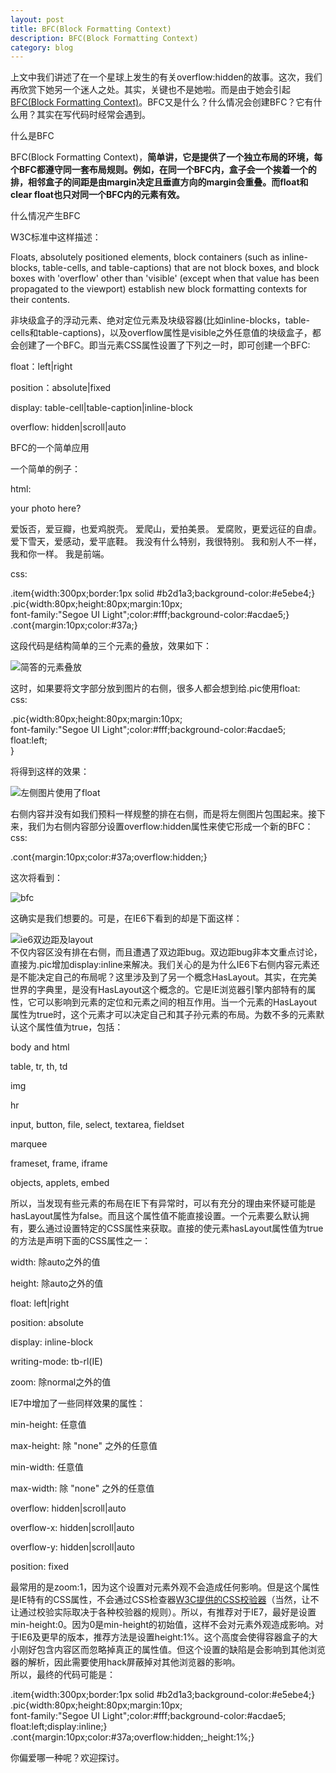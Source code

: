 ```yaml
---
layout: post
title: BFC(Block Formatting Context)
description: BFC(Block Formatting Context)
category: blog
---
```


上文中我们讲述了在一个星球上发生的有关overflow:hidden的故事。这次，我们再欣赏下她另一个迷人之处。其实，关键也不是她啦。而是由于她会引起[BFC(Block Formatting Context)][0]。BFC又是什么？什么情况会创建BFC？它有什么用？其实在写代码时经常会遇到。

什么是BFC

BFC(Block Formatting Context)，**简单讲，它是提供了一个独立布局的环境，每个BFC都遵守同一套布局规则。例如，在同一个BFC内，盒子会一个挨着一个的排，相邻盒子的间距是由margin决定且垂直方向的margin会重叠。而float和clear float也只对同一个BFC内的元素有效。**

什么情况产生BFC

W3C标准中这样描述：  
  
Floats, absolutely positioned elements, block containers (such as inline-blocks, table-cells, and table-captions) that are not block boxes, and block boxes with 'overflow' other than 'visible' (except when that value has been propagated to the viewport) establish new block formatting contexts for their contents.  
  
非块级盒子的浮动元素、绝对定位元素及块级容器(比如inline-blocks，table-cells和table-captions)，以及overflow属性是visible之外任意值的块级盒子，都会创建了一个BFC。即当元素CSS属性设置了下列之一时，即可创建一个BFC:

float：left|right

position：absolute|fixed

display: table-cell|table-caption|inline-block

overflow: hidden|scroll|auto

BFC的一个简单应用

一个简单的例子：

html:

<div class="item"\>  
<div class="pic"\>your photo here?</div\>  
<p class="cont"\>  
爱饭否，爱豆瓣，也爱鸡脱壳。  
爱爬山，爱拍美景。  
爱腐败，更爱远征的自虐。  
爱下雪天，爱感动，爱平底鞋。  
我没有什么特别，我很特别。  
我和别人不一样，我和你一样。  
我是前端。  
</p\>  
</div\>

css:

.item{width:300px;border:1px solid \#b2d1a3;background-color:\#e5ebe4;}  
.pic{width:80px;height:80px;margin:10px;  
font-family:"Segoe UI Light";color:\#fff;background-color:\#acdae5;}  
.cont{margin:10px;color:\#37a;}

这段代码是结构简单的三个元素的叠放，效果如下：

![简答的元素叠放](http://f.hiphotos.baidu.com/album/pic/item/3b292df5e0fe992531ad57e035a85edf8cb171d8.jpg)  
  
这时，如果要将文字部分放到图片的右侧，很多人都会想到给.pic使用float:  
css:

.pic{width:80px;height:80px;margin:10px;  
font-family:"Segoe UI Light";color:\#fff;background-color:\#acdae5;  
float:left;  
}

将得到这样的效果：

![左侧图片使用了float](http://d.hiphotos.baidu.com/album/pic/item/7e3e6709c93d70cf887394bdf9dcd100bba12bf0.jpg)

右侧内容并没有如我们预料一样规整的排在右侧，而是将左侧图片包围起来。接下来，我们为右侧内容部分设置overflow:hidden属性来使它形成一个新的BFC：  
css:

.cont{margin:10px;color:\#37a;overflow:hidden;}

这次将看到：

![bfc](http://d.hiphotos.baidu.com/album/pic/item/18d8bc3eb13533fa2117ad9ea9d3fd1f40345bd8.jpg)

这确实是我们想要的。可是，在IE6下看到的却是下面这样：

![ie6双边距及layout](http://b.hiphotos.baidu.com/album/pic/item/5243fbf2b2119313e9aec10064380cd790238d94.jpg)  
不仅内容区没有排在右侧，而且遭遇了双边距bug。双边距bug非本文重点讨论，直接为.pic增加display:inline来解决。我们关心的是为什么IE6下右侧内容元素还是不能决定自己的布局呢？这里涉及到了另一个概念HasLayout。其实，在完美世界的字典里，是没有HasLayout这个概念的。它是IE浏览器引擎内部特有的属性，它可以影响到元素的定位和元素之间的相互作用。当一个元素的HasLayout属性为true时，这个元素才可以决定自己和其子孙元素的布局。为数不多的元素默认这个属性值为true，包括：

body and html

table, tr, th, td

img

hr

input, button, file, select, textarea, fieldset

marquee

frameset, frame, iframe

objects, applets, embed

所以，当发现有些元素的布局在IE下有异常时，可以有充分的理由来怀疑可能是hasLayout属性为false。而且这个属性值不能直接设置。一个元素要么默认拥有，要么通过设置特定的CSS属性来获取。直接的使元素hasLayout属性值为true的方法是声明下面的CSS属性之一：

width: 除auto之外的值

height: 除auto之外的值

float: left|right

position: absolute

display: inline-block

writing-mode: tb-rl(IE)

zoom: 除normal之外的值

IE7中增加了一些同样效果的属性：

min-height: 任意值

max-height: 除 "none" 之外的任意值

min-width: 任意值

max-width: 除 "none" 之外的任意值

overflow: hidden|scroll|auto

overflow-x: hidden|scroll|auto

overflow-y: hidden|scroll|auto

position: fixed

最常用的是zoom:1，因为这个设置对元素外观不会造成任何影响。但是这个属性是IE特有的CSS属性，不会通过CSS检查器[W3C提供的CSS校验器][1]（当然，让不让通过校验实际取决于各种校验器的规则）。所以，有推荐对于IE7，最好是设置min-height:0。因为0是min-height的初始值，这样不会对元素外观造成影响。对于IE6及更早的版本，推荐方法是设置height:1%。这个高度会使得容器盒子的大小刚好包含内容区而忽略掉真正的属性值。但这个设置的缺陷是会影响到其他浏览器的解析，因此需要使用hack屏蔽掉对其他浏览器的影响。  
所以，最终的代码可能是：

.item{width:300px;border:1px solid \#b2d1a3;background-color:\#e5ebe4;}  
.pic{width:80px;height:80px;margin:10px;  
font-family:"Segoe UI Light";color:\#fff;background-color:\#acdae5;  
float:left;display:inline;}  
.cont{margin:10px;color:\#37a;overflow:hidden;\_height:1%;}

你偏爱哪一种呢？欢迎探讨。


[0]: http://www.w3.org/TR/CSS21/visuren.html#block-formatting
[1]: http://jigsaw.w3.org/css-validator/validator